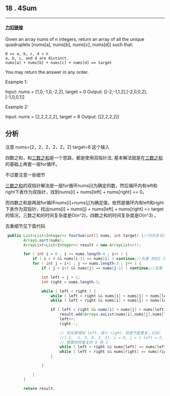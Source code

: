 ## 18 . 4Sum

------

#### [力扣链接](https://leetcode-cn.com/problems/4sum/)

Given an array nums of n integers, return an array of all the unique quadruplets [nums[a], nums[b], nums[c], nums[d]] such that:

    0 <= a, b, c, d < n
    a, b, c, and d are distinct.
    nums[a] + nums[b] + nums[c] + nums[d] == target

You may return the answer in any order.


Example 1:

Input: nums = [1,0,-1,0,-2,2], target = 0
Output: [[-2,-1,1,2],[-2,0,0,2],[-1,0,0,1]]

Example 2:

Input: nums = [2,2,2,2,2], target = 8
Output: [[2,2,2,2]]

## 分析
注意 nums=[2，2，2，2，2，2]  target=8 这个输入

四数之和，和[三数之和](https://github.com/gg-dot/MyLeetcodeTrip/tree/master/0015.%203Sum)是一个思路，都是使用双指针法, 基本解法就是在[三数之和](https://github.com/gg-dot/MyLeetcodeTrip/tree/master/0015.%203Sum)的基础上再套一层for循环。

不过要注意一些细节

[三数之和](https://github.com/gg-dot/MyLeetcodeTrip/tree/master/0015.%203Sum)的双指针解法是一层for循环nums[i]为确定的数，然后循环内有left和right下表作为双指针，找到nums[i] + nums[left] + nums[right] == 0。

而四数之和是两层for循环nums[i]+nums[j]为确定值，依然是循环内有left和right下表作为双指针，找出nums[i] + nums[j] + nums[left] + nums[right] == target的情况，三数之和的时间复杂度是O(n^2)，四数之和的时间复杂度是O(n^3) 。

去重细节见下面代码

```java
 public List<List<Integer>> fourSum(int[] nums, int target) {//时间复杂度是O(n^2)
        Arrays.sort(nums);
        ArrayList<List<Integer>> result = new ArrayList<>();

        for ( int i = 0 ; i <= nums.length-4 ; i++ ) {
            if ( i > 0 && nums[i-1] == nums[i] ) continue;//去重 例如[-1,-1,-1,2,3,]
            for ( int j = i+1 ; j <= nums.length-3 ; j++ ) {
                if ( j > i+1 && nums[j] == nums[j-1] ) continue;//去重 例如[-1,-1,-1,2,3,]

                int left = j + 1;
                int right = nums.length-1;

                while ( left < right ) {
                    while ( left < right && nums[i] + nums[j] + nums[left] + nums[right] > target ) right--;
                    while ( left < right && nums[i] + nums[j] + nums[left] + nums[right] < target ) left++;

                    if ( left < right && nums[i] + nums[j] + nums[left] + nums[right] == target ) {
                        result.add(Arrays.asList(nums[i],nums[j],nums[left],nums[right]));
                        left++;
                        right--;

                        // 现在要增加 left，减小 right，但是不能重复，比如:
                        //[-2, -1, 0, 0, 3, 3], i = 0, j = 1 left = 2, right = 5, [-2, -1, 0,3] 的答案加入后，
                        // 需要排除重复的 0 和 3
                        while ( left < right && nums[left] == nums[left-1] ) left++;
                        while ( left < right && nums[right] == nums[right+1] ) right--;
                    }

                }

            }
        }

        return result;
```
